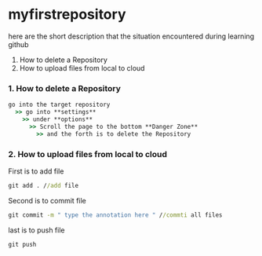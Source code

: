 # myfirstrepository
here are the short description that the situation encountered during learning github
1. How to delete a Repository
2. How to upload files from local to cloud

### 1. How to delete a Repository

```cmd
go into the target repository 
  >> go into **settings** 
    >> under **options** 
      >> Scroll the page to the bottom **Danger Zone** 
        >> and the forth is to delete the Repository
```

### 2. How to upload files from local to cloud

First is to add file

```cmd
git add . //add file
```

Second is to commit file

```cmd
git commit -m " type the annotation here " //commti all files
```

last is to push file

```cmd
git push
```

